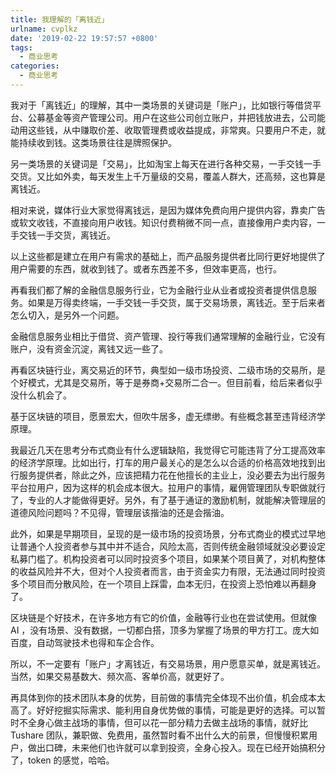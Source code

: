 ```yaml
---
title: 我理解的「离钱近」
urlname: cvplkz
date: '2019-02-22 19:57:57 +0800'
tags:
  - 商业思考
categories:
  - 商业思考
---
```


我对于「离钱近」的理解，其中一类场景的关键词是「账户」，比如银行等借贷平台、公募基金等资产管理公司。用户在这些公司创立账户，并把钱放进去，公司能动用这些钱，从中赚取价差、收取管理费或收益提成，非常爽。只要用户不走，就能持续收到钱。这类场景往往是牌照保护。

另一类场景的关键词是「交易」，比如淘宝上每天在进行各种交易，一手交钱一手交货。又比如外卖，每天发生上千万量级的交易，覆盖人群大，还高频，这也算是离钱近。

相对来说，媒体行业大家觉得离钱远，是因为媒体免费向用户提供内容，靠卖广告或软文收钱，不直接向用户收钱。知识付费稍微不同一点，直接像用户卖内容，一手交钱一手交货，离钱近。

以上这些都是建立在用户有需求的基础上，而产品服务提供者比同行更好地提供了用户需要的东西，就收到钱了。或者东西差不多，但效率更高，也行。

再看我们都了解的金融信息服务行业，它为金融行业从业者或投资者提供信息服务。如果是万得卖终端，一手交钱一手交货，属于交易场景，离钱近。至于后来者怎么切入，是另外一个问题。

金融信息服务业相比于借贷、资产管理、投行等我们通常理解的金融行业，它没有账户，没有资金沉淀，离钱又远一些了。

再看区块链行业，离交易近的环节，典型如一级市场投资、二级市场的交易所，是个好模式，尤其是交易所，等于是券商+交易所二合一。但目前看，给后来者似乎没什么机会了。

基于区块链的项目，愿景宏大，但吹牛居多，虚无缥缈。有些概念甚至违背经济学原理。

我最近几天在思考分布式商业有什么逻辑缺陷，我觉得它可能违背了分工提高效率的经济学原理。比如出行，打车的用户最关心的是怎么以合适的价格高效地找到出行服务提供者，除此之外，应该把精力花在他擅长的主业上，没必要去为出行服务平台拉用户，因为这样的机会成本很大。拉用户的事情，雇佣管理团队专职做就行了，专业的人才能做得更好。另外，有了基于通证的激励机制，就能解决管理层的道德风险问题吗？不见得，管理层该揩油的还是会揩油。

此外，如果是早期项目，呈现的是一级市场的投资场景，分布式商业的模式过早地让普通个人投资者参与其中并不适合，风险太高，否则传统金融领域就没必要设定私募门槛了。机构投资者可以同时投资多个项目，如果某个项目黄了，对机构整体的收益风险并不大，但对个人投资者而言，由于资金实力有限，无法通过同时投资多个项目而分散风险，在一个项目上踩雷，血本无归，在投资上恐怕难以再翻身了。

区块链是个好技术，在许多地方有它的价值，金融等行业也在尝试使用。但就像 AI ，没有场景、没有数据，一切都白搭，顶多为掌握了场景的甲方打工。庞大如百度，自动驾驶技术也得和车企合作。

所以，不一定要有「账户」才离钱近，有交易场景，用户愿意买单，就是离钱近。当然，如果交易基数大、频次高、客单价高，就更好了。

再具体到你的技术团队本身的优势，目前做的事情完全体现不出价值，机会成本太高了。好好挖掘实际需求、能利用自身优势做的事情，可能是更好的选择。可以暂时不全身心做主战场的事情，但可以花一部分精力去做主战场的事情，就好比
Tushare 团队，兼职做、免费用，虽然暂时看不出什么大的前景，但慢慢积累用户，做出口碑，未来他们也许就可以拿到投资，全身心投入。现在已经开始搞积分了，token 的感觉，哈哈。
